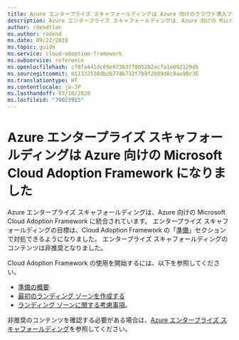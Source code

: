 ```yaml
---
title: Azure エンタープライズ スキャフォールディングは Azure 向けのクラウド導入フレームワークになりました。
description: Azure エンタープライズ スキャフォールディングは、Azure 向けの Microsoft Cloud Adoption Framework に統合されています。
author: rdendtler
ms.author: rodend
ms.date: 09/22/2018
ms.topic: guide
ms.service: cloud-adoption-framework
ms.subservice: reference
ms.openlocfilehash: cf8fa441dc69e073b3f78052b2acfa1e092129db
ms.sourcegitcommit: 011332538dbc6774b732f7b9f2b89d6c8aa90c36
ms.translationtype: HT
ms.contentlocale: ja-JP
ms.lasthandoff: 03/10/2020
ms.locfileid: "79023915"
---
```

<!-- cSpell:ignore rodend -->

# <a name="azure-enterprise-scaffold-is-now-the-microsoft-cloud-adoption-framework-for-azure"></a>Azure エンタープライズ スキャフォールディングは Azure 向けの Microsoft Cloud Adoption Framework になりました

Azure エンタープライズ スキャフォールディングは、Azure 向けの Microsoft Cloud Adoption Framework に統合されています。 エンタープライズ スキャフォールディングの目標は、Cloud Adoption Framework の「[準備](../ready/index.md)」セクションで対処できるようになりました。 エンタープライズ スキャフォールディングのコンテンツは非推奨となりました。

Cloud Adoption Framework の使用を開始するには、以下を参照してください。

- [準備の概要](../ready/index.md)
- [最初のランディング ゾーンを作成する](../ready/landing-zone/migrate-landing-zone.md)
- [ランディング ゾーンに関する考慮事項](../ready/considerations/index.md)。

非推奨のコンテンツを確認する必要がある場合は、[Azure エンタープライズ スキャフォールディング](.\migration-with-enterprise-scaffold.md)を参照してください。
